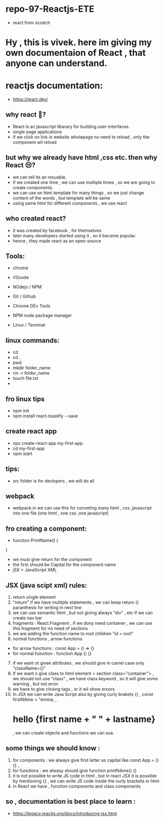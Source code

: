 # repo-97-Reactjs-ETE
* react from scratch

# Hy , this is vivek. here im giving my own documentaion of React , that anyone can understand.

# reactjs documentation:
* https://react.dev/

## why react 🤔?
* React is an javascript libarary for building user-interfaces.
* single page applications 
* if we click on link in website wholepage no need to reload , only the component wil reload

## but why we already have html ,css etc. then why React 😒?
* we can tell its an resuable.
* if we created one time , we can use multiple times , so we are going to create components.
* we can use on html template for many things , so we just change content of the words , but template will be same
* using same html for different components , we use react

## who created react?
* it was created by facebook , for themselves 
* later many developers started using it , so it became popular.
* hence , they made react as an open-source

## Tools:
* chrome
* VScode 
* NOdejs / NPM
* Git / Github

* Chrome DEv Tools
* NPM node package manager
* Linux / Terminal

## linux commands:
* cd
* cd ..
* pwd
* mkdir folder_name
* rm -r folder_name 
* touch file.txt
* 

## fro linux tips
* npm init 
* npm install react-toastify --save

## create react app
* npx create-react-app my-first-app
* cd my-first-app
* npm start

## tips:
* src folder is for devlopers , we will do all 

## webpack
* webpack.in we can use this for conveting many html , css ,javascript into one file (one html , one css ,one javascript)

## fro creating a component:
* function PrintName() {

}

* we must give return for the component
* the first should be Capital for the component name
* jSX = JavaScript XML

## JSX (java scipt xml) rules:
1. return single element
2. "return" if we have multiple statements , we can keep return () paranthesis for writing in next line
3. we can use semantic html , but not giving always "div" , etc if we can create nav bar 
4. fragments : React.Fragment , if we dony need container , we can use this fragment for no need of sections
5. we are adding the function name to root children "id = root"
6. normal functions , arrow functions 
* for arrow functions : const App = () => {}
* for normal fuinction : function App () {}
7. if we want ot givee attributes , we should give in camel case only "className={}" 
8. if we want o give class to html element  < section class="container"> , we should not use "class" , we have class keyword , so it will give some warning , but not error <sections classNAme="container">
9. we have to give closing tags , or it wil show eroors 
10. In JSX we can write Java Script also by giving curly brakets {} , const firstNAme = "emma; , <h1> hello {first name + " " + lastname}</h1> , we can create objects and functions we can sue. 


## some things we should know :
1. for components : we always give first letter as capital like const App = () {} ,
2. for functions : we alwasy should give function printNAme() {}
3. it is not possible to write JS code in html , but in react JSX it is possible by mentioning {} , we can write JS code inside the curly brackets in html
4. in React we have , function components and class components

## so , documentation is best place to learn :
* https://legacy.reactjs.org/docs/introducing-jsx.html


<!--
    Virtual DOM: React uses a virtual DOM, which is a lightweight copy of the actual DOM. This allows React to update only the parts of the DOM that have changed, rather than re-rendering the entire page. This results in significant performance improvements, especially in complex applications.

    Component-Based Architecture: React's architecture is based on reusable components. Each component encapsulates its own structure, style, and behavior, promoting modularity and code reusability. This makes development faster and more manageable, especially for large-scale applications.

    Efficient Updates: React's reconciliation algorithm efficiently updates the DOM, minimizing the number of operations needed. When the state of an object changes, React updates only the necessary parts of the DOM, ensuring fast rendering and improved performance.

    React Fiber: React Fiber, a reimplementation of the React core algorithm, enhances the ability to prioritize updates, pause and resume work, and reuse previously completed work. This leads to smoother and more responsive user interfaces.

    Server-Side Rendering (SSR): React supports server-side rendering, which can improve the performance of web applications by rendering components on the server before sending them to the client. This results in faster initial page loads and better SEO performance.

    Developer Tools: React comes with a robust set of developer tools that help in debugging and optimizing applications. The React Developer Tools extension for browsers allows developers to inspect React component hierarchies, props, and state.

    Rich Ecosystem: React has a rich ecosystem of libraries and tools that enhance its capabilities, such as Redux for state management, React Router for navigation, and various UI component libraries. This ecosystem facilitates the development of complex applications with high performance.

    Community and Support: React has a large and active community, which means continuous improvements, a wealth of tutorials, and a vast pool of shared knowledge. This community support contributes to the rapid development and optimization of React applications.
-->